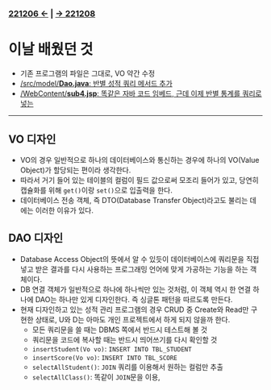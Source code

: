 ﻿#
### [221206 ←](../../../221205-230127_JSP/22-12/221206/) | [→ 221208](../../../221205-230127_JSP/22-12/221208/)

# 이날 배웠던 것

- 기존 프로그램의 파일은 그대로, VO 약간 수정
- [/src/model/**Dao.java**: 반별 성적 쿼리 메서드 추가](../../../221205-230127_JSP/22-12/221207/jspstudy56/HighScore/src/model/Dao.java)
- [/WebContent/**sub4.jsp**: 똑같은 자바 코드 임베드, 근데 이제 반별 통계를 쿼리로 넣는](../../../221205-230127_JSP/22-12/221207/jspstudy56/HighScore/WebContent/sub4.jsp)

---

## VO 디자인

- VO의 경우 일반적으로 하나의 데이터베이스와 통신하는 경우에 하나의 VO(Value Object)가 할당되는 편이라 생각한다.
- 따라서 거기 들어 있는 테이블의 컬럼이 필드 값으로써 모조리 들어가 있고, 당연히 캡슐화를 위해 `get()`이랑 `set()`으로 입출력을 한다.
- 데이터베이스 전송 객체, 즉 DTO(Database Transfer Object)라고도 불리는 데에는 이러한 이유가 있다.

## DAO 디자인

- Database Access Object의 뜻에서 알 수 있듯이 데이터베이스에 쿼리문을 직접 넣고 받은 결과를 다시 사용하는 프로그래밍 언어에 맞게 가공하는 기능을 하는 객체이다.
- DB 연결 객체가 일반적으로 하나에 하나씩만 있는 것처럼, 이 객체 역시 한 연결 하나에 DAO는 하나만 있게 디자인한다. 즉 싱글톤 패턴을 따르도록 만든다.
- 현재 디자인하고 있는 성적 관리 프로그램의 경우 CRUD 중 Create와 Read만 구현한 상태로, U와 D는 아마도 개인 프로젝트에서 하게 되지 않을까 한다.
    - 모든 쿼리문을 쓸 때는 DBMS 쪽에서 반드시 테스트해 볼 것
    - 쿼리문을 코드에 복사할 때는 반드시 띄어쓰기를 다시 확인할 것
    - `insertStudent(Vo vo)`: `INSERT INTO TBL_STUDENT`
    - `insertScore(Vo vo)`: `INSERT INTO TBL_SCORE`
    - `selectAllStudent()`: `JOIN` 쿼리를 이용해서 원하는 컬럼만 추출
    - `selectAllClass()`: 똑같이 `JOIN`문을 이용,